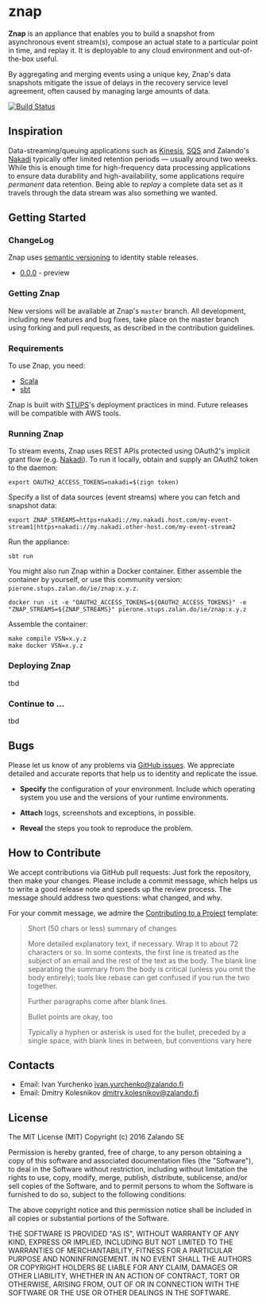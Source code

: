 # znap

**Znap** is an appliance that enables you to build a snapshot from asynchronous event stream(s), compose an actual state to a particular point in time, and replay it. It is deployable to any cloud environment and out-of-the-box useful. 

By aggregating and merging events using a unique key, Znap's data snapshots mitigate the issue of delays in the recovery service level agreement, often caused by managing large amounts of data.

[![Build Status](https://secure.travis-ci.org/zalando/znap.svg?branch=master)](http://travis-ci.org/zalando/znap)

## Inspiration

Data-streaming/queuing applications such as [Kinesis](https://aws.amazon.com/kinesis/), [SQS](https://aws.amazon.com/sqs/) and Zalando's [Nakadi](https://github.com/zalando/nakadi) typically offer limited retention periods — usually around two weeks. While this is enough time for high-frequency data processing applications to ensure data durability and high-availability, some applications require *permanent* data retention. Being able to *replay* a complete data set as it travels through the data stream was also something we wanted.

## Getting Started

### ChangeLog
Znap uses [semantic versioning](http://semver.org) to identity stable releases. 

* [0.0.0](https://github.com/zalando/znap/releases/tag/0.0.0) - preview 

### Getting Znap

New versions will be available at Znap's `master` branch.  All development, including new features and bug fixes, take place on the master branch using forking and pull requests, as described in the contribution guidelines. 

### Requirements
To use Znap, you need:
- [Scala](http://www.scala-lang.org)
- [sbt](http://www.scala-sbt.org) 

Znap is built with [STUPS](https://stups.io)'s deployment practices in mind. Future releases will be compatible with AWS tools.   
 
### Running Znap

To stream events, Znap uses REST APIs protected using OAuth2's implicit grant flow (e.g. [Nakadi](https://github.com/zalando/nakadi)). To run it locally, obtain and supply an OAuth2 token to the daemon:

```
export OAUTH2_ACCESS_TOKENS=nakadi=$(zign token)
```

Specify a list of data sources (event streams) where you can fetch and snapshot data: 

```
export ZNAP_STREAMS=https+nakadi://my.nakadi.host.com/my-event-stream1|https+nakadi://my.nakadi.other-host.com/my-event-stream2
```

Run the appliance:

```
sbt run
```

You might also run Znap within a Docker container. Either assemble the container by yourself, or use this community version: `pierone.stups.zalan.do/ie/znap:x.y.z`.

```
docker run -it -e "OAUTH2_ACCESS_TOKENS=${OAUTH2_ACCESS_TOKENS}" -e "ZNAP_STREAMS=${ZNAP_STREAMS}" pierone.stups.zalan.do/ie/znap:x.y.z
```

Assemble the container:

```
make compile VSN=x.y.z
make docker VSN=x.y.z
```

### Deploying Znap
tbd

### Continue to ...
tbd

## Bugs

Please let us know of any problems via [GitHub issues](https://github.com/zalando/znap/issue). We appreciate detailed and accurate reports that help us to identity and replicate the issue. 

* **Specify** the configuration of your environment. Include which operating system you use and the versions of your runtime environments. 

* **Attach** logs, screenshots and exceptions, in possible.

* **Reveal** the steps you took to reproduce the problem.

## How to Contribute

We accept contributions via GitHub pull requests: Just fork the repository, then make your changes. Please include a commit message, which helps us to write a good release note and speeds up the review process. The message should address two questions: what changed, and why.

For your commit message, we admire the [Contributing to a Project](http://git-scm.com/book/ch5-2.html) template:
>
> Short (50 chars or less) summary of changes
>
> More detailed explanatory text, if necessary. Wrap it to about 72 characters or so. In some contexts, the first line is treated as the subject of an email and the rest of the text as the body. The blank line separating the summary from the body is critical (unless you omit the body entirely); tools like rebase can get confused if you run the two together.
> 
> Further paragraphs come after blank lines.
> 
> Bullet points are okay, too
> 
> Typically a hyphen or asterisk is used for the bullet, preceded by a single space, with blank lines in between, but conventions vary here
>

## Contacts

* Email: Ivan Yurchenko <ivan.yurchenko@zalando.fi>
* Email: Dmitry Kolesnikov <dmitry.kolesnikov@zalando.fi>


## License

The MIT License (MIT)
Copyright (c) 2016 Zalando SE

Permission is hereby granted, free of charge, to any person obtaining a copy of this software and associated documentation files (the "Software"), to deal in the Software without restriction, including without limitation the rights to use, copy, modify, merge, publish, distribute, sublicense, and/or sell copies of the Software, and to permit persons to whom the Software is furnished to do so, subject to the following conditions:

The above copyright notice and this permission notice shall be included in all copies or substantial portions of the Software.

THE SOFTWARE IS PROVIDED "AS IS", WITHOUT WARRANTY OF ANY KIND, EXPRESS OR IMPLIED, INCLUDING BUT NOT LIMITED TO THE WARRANTIES OF MERCHANTABILITY, FITNESS FOR A PARTICULAR PURPOSE AND NONINFRINGEMENT. IN NO EVENT SHALL THE AUTHORS OR COPYRIGHT HOLDERS BE LIABLE FOR ANY CLAIM, DAMAGES OR OTHER LIABILITY, WHETHER IN AN ACTION OF CONTRACT, TORT OR OTHERWISE, ARISING FROM, OUT OF OR IN CONNECTION WITH THE SOFTWARE OR THE USE OR OTHER DEALINGS IN THE SOFTWARE.

